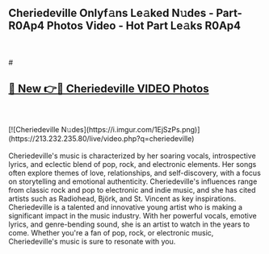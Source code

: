 ## Cheriedeville Onlyf𝚊ns Le𝚊ked N𝚞des - Part-R0Ap4 Photos Video - Hot Part Le𝚊ks R0Ap4
<br>
<br>
# <h2><a href="https://213.232.235.80/live/video.php?q=cheriedeville">🔗 New 👉🔴 Cheriedeville VIDEO Photos</a></h2>
<br>
<br>
[![Cheriedeville N𝚞des](https://i.imgur.com/1EjSzPs.png)](https://213.232.235.80/live/video.php?q=cheriedeville)
<br>
<br>
Cheriedeville's music is characterized by her soaring vocals, introspective lyrics, and eclectic blend of pop, rock, and electronic elements. Her songs often explore themes of love, relationships, and self-discovery, with a focus on storytelling and emotional authenticity. Cheriedeville's influences range from classic rock and pop to electronic and indie music, and she has cited artists such as Radiohead, Björk, and St. Vincent as key inspirations. Cheriedeville is a talented and innovative young artist who is making a significant impact in the music industry. With her powerful vocals, emotive lyrics, and genre-bending sound, she is an artist to watch in the years to come. Whether you're a fan of pop, rock, or electronic music, Cheriedeville's music is sure to resonate with you.
<br>
<br>